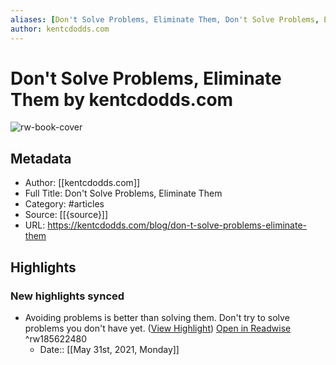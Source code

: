 ```yaml
---
aliases: [Don't Solve Problems, Eliminate Them, Don't Solve Problems, Eliminate Them]
author: kentcdodds.com
---
```

# Don't Solve Problems, Eliminate Them by kentcdodds.com

![rw-book-cover](https://readwise-assets.s3.amazonaws.com/static/images/article4.6bc1851654a0.png)

## Metadata
- Author: [[kentcdodds.com]]
- Full Title: Don't Solve Problems, Eliminate Them
- Category: #articles
- Source: [[{source}]]
- URL: https://kentcdodds.com/blog/don-t-solve-problems-eliminate-them

## Highlights
### New highlights synced
- Avoiding problems is better than solving them. Don't try to solve problems you don't have yet. ([View Highlight](https://instapaper.com/read/1412014866/16543468)) [Open in Readwise](https://readwise.io/open/185622480) ^rw185622480
    - Date:: [[May 31st, 2021, Monday]]
